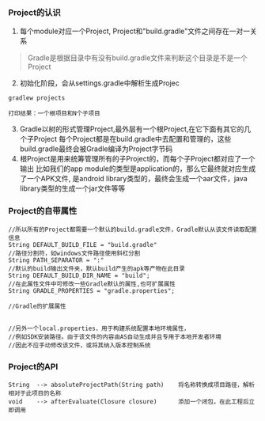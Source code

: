 ### Project的认识
1. 每个module对应一个Project, Project和"build.gradle"文件之间存在一对一关系
>  Gradle是根据目录中有没有build.gradle文件来判断这个目录是不是一个Project
2. 初始化阶段，会从settings.gradle中解析生成Projec
``` 
gradlew projects

打印结果：一个根项目和N个子项目
```
3. Gradle以树的形式管理Project,最外层有一个根Project,在它下面有其它的几个子Project
   每个Project都是在build.gradle中去配置和管理的，这些build.gradle最终会被Gradle编译为Project字节码
4. 根Project是用来统筹管理所有的子Project的，而每个子Project都对应了一个输出
   比如我们的app module的类型是application的，那么它最终就对应生成了一个APK文件,
   是android library类型的，最终会生成一个aar文件，java library类型的生成一个jar文件等等        

### Project的自带属性
```
//所以所有的Project都需要一个默认的build.gradle文件，Gradle默认从该文件读取配置信息
String DEFAULT_BUILD_FILE = "build.gradle"
//路径分割符，如windows文件路径使用斜杠分割 
String PATH_SEPARATOR = ":"
//默认的build输出文件夹，默认build产生的apk等产物在此目录
String DEFAULT_BUILD_DIR_NAME = "build";
//在此属性文件中可修改一些Gradle默认的属性,也可扩展属性
String GRADLE_PROPERTIES = "gradle.properties";

//Gradle的扩展属性


//另外一个local.properties，用于构建系统配置本地环境属性，
//例如SDK安装路径。由于该文件的内容由AS自动生成并且专用于本地开发者环境
//因此不应手动修改该文件，或将其纳入版本控制系统

```

### Project的API
```
String  --> absoluteProjectPath(String path)    将名称转换成项目路径，解析相对于此项目的名称
void    --> afterEvaluate(Closure closure)      添加一个闭包，在此工程后立即调用  
```